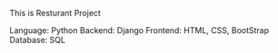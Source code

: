 This is Resturant Project


Language: Python
Backend: Django
Frontend: HTML, CSS, BootStrap
Database: SQL

